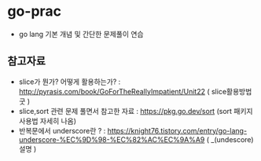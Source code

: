 # go-prac
- go lang 기본 개념 및 간단한 문제풀이 연습

## 참고자료
- slice가 뭔가? 어떻게 활용하는가? : http://pyrasis.com/book/GoForTheReallyImpatient/Unit22 ( slice활용방법 굿 )
- slice,sort 관련 문제 풀면서 참고한 자료 : https://pkg.go.dev/sort (sort 패키지 사용법 자세히 나옴)
- 반복문에서 underscore란 ? : https://knight76.tistory.com/entry/go-lang-underscore-%EC%9D%98-%EC%82%AC%EC%9A%A9 ( _(undescore)설명 )
